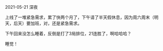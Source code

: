 2021-05-21 深夜

上线了一堆紧急需求，累了快两个月了，下午请了半天假休息，因为周六周末（明天，后天）要加班，对，还是紧急需求。

下午回来没怎么睡着，反倒是打了3局排位，21连胜了，啊哈哈哈？

睡觉！